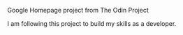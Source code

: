 Google Homepage project from The Odin Project

I am following this project to build my skills as a developer. 